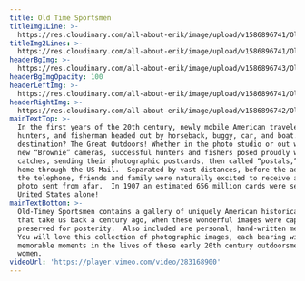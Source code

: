 ```yaml
---
title: Old Time Sportsmen
titleImg1Line: >-
  https://res.cloudinary.com/all-about-erik/image/upload/v1586896741/Old%20Time%20Sportsmen%20%28Common%29/title-old-time-sportsmen-black-1line_vxphwj.png
titleImg2Lines: >-
  https://res.cloudinary.com/all-about-erik/image/upload/v1586896741/Old%20Time%20Sportsmen%20%28Common%29/title-old-time-sportsmen-black-2lines_em3dwd.png
headerBgImg: >-
  https://res.cloudinary.com/all-about-erik/image/upload/v1586896743/Old%20Time%20Sportsmen%20%28Common%29/banner-old-time-sportsmen_fql1sy.png
headerBgImgOpacity: 100
headerLeftImg: >-
  https://res.cloudinary.com/all-about-erik/image/upload/v1586896741/Old%20Time%20Sportsmen%20%28Common%29/hunter_ta5375.png
headerRightImg: >-
  https://res.cloudinary.com/all-about-erik/image/upload/v1586896742/Old%20Time%20Sportsmen%20%28Common%29/ducks_irayst.png
mainTextTop: >-
  In the first years of the 20th century, newly mobile American travelers,
  hunters, and fisherman headed out by horseback, buggy, car, and boat. Their
  destination? The Great Outdoors! Whether in the photo studio or out with their
  new “Brownie” cameras, successful hunters and fishers posed proudly with their
  catches, sending their photographic postcards, then called “postals,” back
  home through the US Mail.  Separated by vast distances, before the advent of
  the telephone, friends and family were naturally excited to receive a note and
  photo sent from afar.  In 1907 an estimated 656 million cards were sent in the
  United States alone!
mainTextBottom: >-
  Old-Timey Sportsmen contains a gallery of uniquely American historical photos
  that take us back a century ago, when these wonderful images were captured and
  preserved for posterity.  Also included are personal, hand-written messages.
  You will love this collection of photographic images, each bearing witness to
  memorable moments in the lives of these early 20th century outdoorsmen and
  women.
videoUrl: 'https://player.vimeo.com/video/283168900'
---
```


